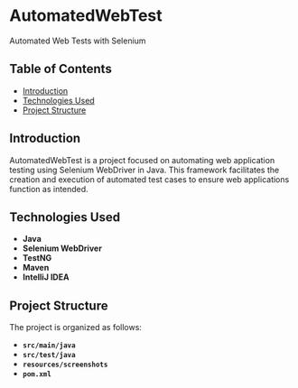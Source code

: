 # AutomatedWebTest

Automated Web Tests with Selenium

## Table of Contents

- [Introduction](#introduction)
- [Technologies Used](#technologies-used)
- [Project Structure](#project-structure)

## Introduction

AutomatedWebTest is a project focused on automating web application testing using Selenium WebDriver in Java. This framework facilitates the creation and execution of automated test cases to ensure web applications function as intended.

## Technologies Used

- **Java**
- **Selenium WebDriver**
- **TestNG**
- **Maven**
- **IntelliJ IDEA**

## Project Structure

The project is organized as follows:

- **`src/main/java`**
- **`src/test/java`**
- **`resources/screenshots`**
- **`pom.xml`**


   
   
